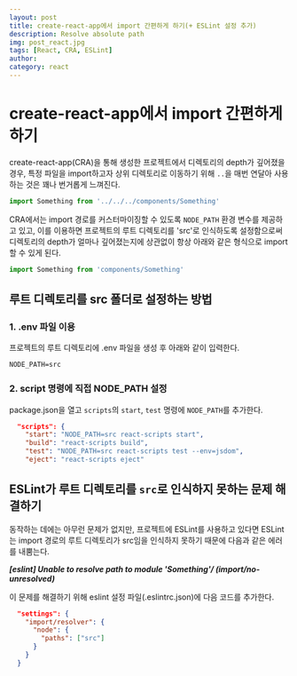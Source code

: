 ```yaml
---
layout: post
title: create-react-app에서 import 간편하게 하기(+ ESLint 설정 추가)
description: Resolve absolute path
img: post_react.jpg
tags: [React, CRA, ESLint]
author:
category: react
---
```

# create-react-app에서 import 간편하게 하기

create-react-app(CRA)을 통해 생성한 프로젝트에서 디렉토리의 depth가 깊어졌을 경우, 특정 파일을 import하고자 상위 디렉토리로 이동하기 위해 `..`을 매번 연달아 사용하는 것은 꽤나 번거롭게 느껴진다.

```jsx
import Something from '../../../components/Something'
```

CRA에서는 import 경로를 커스터마이징할 수 있도록 `NODE_PATH` 환경 변수를 제공하고 있고, 이를 이용하면 프로젝트의 루트 디렉토리를 'src'로 인식하도록 설정함으로써 디렉토리의 depth가 얼마나 깊어졌는지에 상관없이 항상 아래와 같은 형식으로 import할 수 있게 된다.

```jsx
import Something from 'components/Something'
```

## 루트 디렉토리를 src 폴더로 설정하는 방법

### 1. .env 파일 이용

프로젝트의 루트 디렉토리에 .env 파일을 생성 후 아래와 같이 입력한다.

```plain
NODE_PATH=src
```

### 2. script 명령에 직접 NODE_PATH 설정

package.json을 열고 `scripts`의 `start`, `test` 명령에 `NODE_PATH`를 추가한다.

```json
  "scripts": {
    "start": "NODE_PATH=src react-scripts start",
    "build": "react-scripts build",
    "test": "NODE_PATH=src react-scripts test --env=jsdom",
    "eject": "react-scripts eject"
```

## ESLint가 루트 디렉토리를 `src`로 인식하지 못하는 문제 해결하기

동작하는 데에는 아무런 문제가 없지만, 프로젝트에 ESLint를 사용하고 있다면 ESLint는 import 경로의 루트 디렉토리가 src임을 인식하지 못하기 때문에 다음과 같은 에러를 내뿜는다.

***[eslint] Unable to resolve path to module 'Something'/ (import/no-unresolved)***

이 문제를 해결하기 위해 eslint 설정 파일(.eslintrc.json)에 다음 코드를 추가한다.

```json
  "settings": {
    "import/resolver": {
      "node": {
        "paths": ["src"]
      }
    }
  }
```